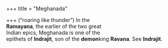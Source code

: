 +++
title = "Meghanada"

+++
(“roaring like thunder”) In the  
**Ramayana**, the earlier of the two great  
Indian epics, Meghanada is one of the  
epithets of **Indrajit**, son of the **demon**king **Ravana**. See **Indrajit**.